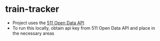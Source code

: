 # train-tracker

- Project uses the [511 Open Data API](https://511.org/open-data)
- To run this locally, obtain api key from 511 Open Data API and place in the necessary areas
